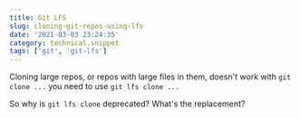 ```yaml
---
title: Git LFS
slug: cloning-git-repos-using-lfs
date: '2021-03-03 23:24:35'
category: technical.snippet
tags: ['git', 'git-lfs']
---
```


Cloning large repos, or repos with large files in them, doesn't work with `git clone ...` you need to use `git lfs clone ...`

So why is `git lfs clone` deprecated? What's the replacement?
